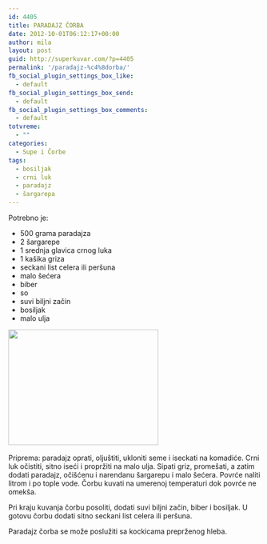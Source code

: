 ```yaml
---
id: 4405
title: PARADAJZ ČORBA
date: 2012-10-01T06:12:17+00:00
author: mila
layout: post
guid: http://superkuvar.com/?p=4405
permalink: '/paradajz-%c4%8dorba/'
fb_social_plugin_settings_box_like:
  - default
fb_social_plugin_settings_box_send:
  - default
fb_social_plugin_settings_box_comments:
  - default
totvreme:
  - ""
categories:
  - Supe i Čorbe
tags:
  - bosiljak
  - crni luk
  - paradajz
  - šargarepa
---
```

Potrebno je:

  * 500 grama paradajza
  * 2 šargarepe
  * 1 srednja glavica crnog luka
  * 1 kašika griza
  * seckani list celera ili peršuna
  * malo šećera
  * biber
  * so
  * suvi biljni začin
  * bosiljak
  * malo ulja

<img class="alignnone size-medium wp-image-4406" title="Paradajz corba" src="/wp-content/uploads/2012/09/Paradajz-corba-e1348845925101-300x231.jpg" alt="" width="300" height="231" srcset="/wp-content/uploads/2012/09/Paradajz-corba-e1348845925101-300x231.jpg 300w, /wp-content/uploads/2012/09/Paradajz-corba-e1348845925101-1024x791.jpg 1024w" sizes="(max-width: 300px) 100vw, 300px" /> 

Priprema: paradajz oprati, oljuštiti, ukloniti seme i iseckati na komadiće. Crni luk očistiti, sitno iseći i propržiti na malo ulja. Sipati griz, promešati, a zatim dodati paradajz, očišćenu i narendanu šargarepu i malo šećera. Povrće naliti litrom i po tople vode. Čorbu kuvati na umerenoj temperaturi dok povrće ne omekša.

Pri kraju kuvanja čorbu posoliti, dodati suvi biljni začin, biber i bosiljak. U gotovu čorbu dodati sitno seckani list celera ili peršuna.

Paradajz čorba se može poslužiti sa kockicama preprženog hleba.